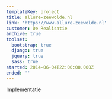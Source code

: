 ```yaml
---
templateKey: project
title: allure-zeewolde.nl
link: 'https://www.allure-zeewolde.nl'
customer: De Realisatie
archive: true
toolset:
  bootstrap: true
  django: true
  jquery: true
  sass: true
started: 2014-06-04T22:00:00.000Z
ended: ''
---
```

Implementatie
